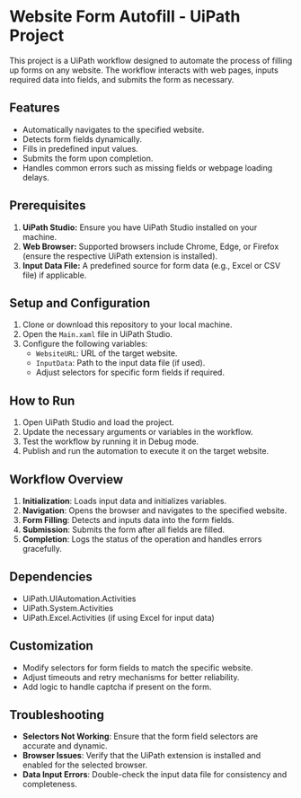 # Website Form Autofill - UiPath Project

This project is a UiPath workflow designed to automate the process of filling up forms on any website. The workflow interacts with web pages, inputs required data into fields, and submits the form as necessary.

## Features

- Automatically navigates to the specified website.
- Detects form fields dynamically.
- Fills in predefined input values.
- Submits the form upon completion.
- Handles common errors such as missing fields or webpage loading delays.

## Prerequisites

1. **UiPath Studio:** Ensure you have UiPath Studio installed on your machine.
2. **Web Browser:** Supported browsers include Chrome, Edge, or Firefox (ensure the respective UiPath extension is installed).
3. **Input Data File:** A predefined source for form data (e.g., Excel or CSV file) if applicable.

## Setup and Configuration

1. Clone or download this repository to your local machine.
2. Open the `Main.xaml` file in UiPath Studio.
3. Configure the following variables:
   - `WebsiteURL`: URL of the target website.
   - `InputData`: Path to the input data file (if used).
   - Adjust selectors for specific form fields if required.

## How to Run

1. Open UiPath Studio and load the project.
2. Update the necessary arguments or variables in the workflow.
3. Test the workflow by running it in Debug mode.
4. Publish and run the automation to execute it on the target website.

## Workflow Overview

1. **Initialization**: Loads input data and initializes variables.
2. **Navigation**: Opens the browser and navigates to the specified website.
3. **Form Filling**: Detects and inputs data into the form fields.
4. **Submission**: Submits the form after all fields are filled.
5. **Completion**: Logs the status of the operation and handles errors gracefully.

## Dependencies

- UiPath.UIAutomation.Activities
- UiPath.System.Activities
- UiPath.Excel.Activities (if using Excel for input data)

## Customization

- Modify selectors for form fields to match the specific website.
- Adjust timeouts and retry mechanisms for better reliability.
- Add logic to handle captcha if present on the form.

## Troubleshooting

- **Selectors Not Working**: Ensure that the form field selectors are accurate and dynamic.
- **Browser Issues**: Verify that the UiPath extension is installed and enabled for the selected browser.
- **Data Input Errors**: Double-check the input data file for consistency and completeness.
